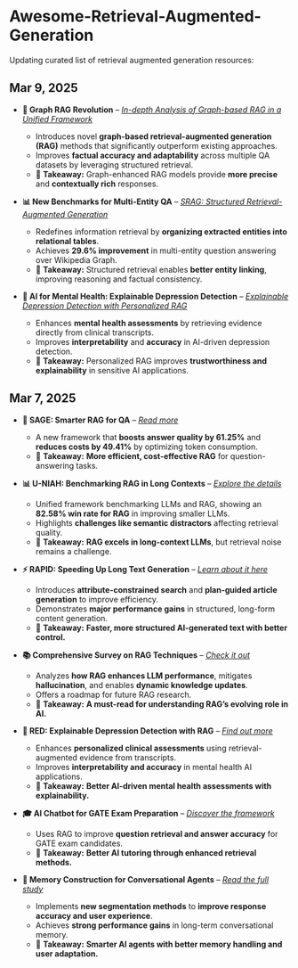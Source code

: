 # Awesome-Retrieval-Augmented-Generation

Updating curated list of retrieval augmented generation resources:

## Mar 9, 2025

- **🚀 Graph RAG Revolution** – *[In-depth Analysis of Graph-based RAG in a Unified Framework](https://arxiv.org/abs/2503.04338)*  
  - Introduces novel **graph-based retrieval-augmented generation (RAG)** methods that significantly outperform existing approaches.  
  - Improves **factual accuracy and adaptability** across multiple QA datasets by leveraging structured retrieval.  
  - 🔑 **Takeaway:** Graph-enhanced RAG models provide **more precise** and **contextually rich** responses.  

- **📊 New Benchmarks for Multi-Entity QA** – *[SRAG: Structured Retrieval-Augmented Generation](https://arxiv.org/abs/2503.01346)*  
  - Redefines information retrieval by **organizing extracted entities into relational tables**.  
  - Achieves **29.6% improvement** in multi-entity question answering over Wikipedia Graph.  
  - 🔑 **Takeaway:** Structured retrieval enables **better entity linking**, improving reasoning and factual consistency.  

- **🧠 AI for Mental Health: Explainable Depression Detection** – *[Explainable Depression Detection with Personalized RAG](https://arxiv.org/abs/2503.01315)*  
  - Enhances **mental health assessments** by retrieving evidence directly from clinical transcripts.  
  - Improves **interpretability** and **accuracy** in AI-driven depression detection.  
  - 🔑 **Takeaway:** Personalized RAG improves **trustworthiness and explainability** in sensitive AI applications. 

## Mar 7, 2025

- **🚀 SAGE: Smarter RAG for QA** – *[Read more](https://arxiv.org/abs/2503.01713)*  
  - A new framework that **boosts answer quality by 61.25%** and **reduces costs by 49.41%** by optimizing token consumption.  
  - 🔑 **Takeaway:** **More efficient, cost-effective RAG** for question-answering tasks.  

- **📊 U-NIAH: Benchmarking RAG in Long Contexts** – *[Explore the details](https://arxiv.org/abs/2503.00353)*  
  - Unified framework benchmarking LLMs and RAG, showing an **82.58% win rate for RAG** in improving smaller LLMs.  
  - Highlights **challenges like semantic distractors** affecting retrieval quality.  
  - 🔑 **Takeaway:** **RAG excels in long-context LLMs**, but retrieval noise remains a challenge.  

- **⚡ RAPID: Speeding Up Long Text Generation** – *[Learn about it here](https://arxiv.org/abs/2503.00751)*  
  - Introduces **attribute-constrained search** and **plan-guided article generation** to improve efficiency.  
  - Demonstrates **major performance gains** in structured, long-form content generation.  
  - 🔑 **Takeaway:** **Faster, more structured AI-generated text with better control.**  

- **📚 Comprehensive Survey on RAG Techniques** – *[Check it out](https://arxiv.org/abs/2407.13193)*  
  - Analyzes **how RAG enhances LLM performance**, mitigates **hallucination**, and enables **dynamic knowledge updates**.  
  - Offers a roadmap for future RAG research.  
  - 🔑 **Takeaway:** **A must-read for understanding RAG’s evolving role in AI.**  

- **🧠 RED: Explainable Depression Detection with RAG** – *[Find out more](https://arxiv.org/abs/2503.01315)*  
  - Enhances **personalized clinical assessments** using retrieval-augmented evidence from transcripts.  
  - Improves **interpretability and accuracy** in mental health AI applications.  
  - 🔑 **Takeaway:** **Better AI-driven mental health assessments with explainability.**  

- **🎓 AI Chatbot for GATE Exam Preparation** – *[Discover the framework](https://arxiv.org/abs/2503.00781)*  
  - Uses RAG to improve **question retrieval and answer accuracy** for GATE exam candidates.  
  - 🔑 **Takeaway:** **Better AI tutoring through enhanced retrieval methods.**  

- **💾 Memory Construction for Conversational Agents** – *[Read the full study](https://arxiv.org/abs/2502.05589)*  
  - Implements **new segmentation methods** to **improve response accuracy and user experience**.  
  - Achieves **strong performance gains** in long-term conversational memory.  
  - 🔑 **Takeaway:** **Smarter AI agents with better memory handling and user adaptation.**  
